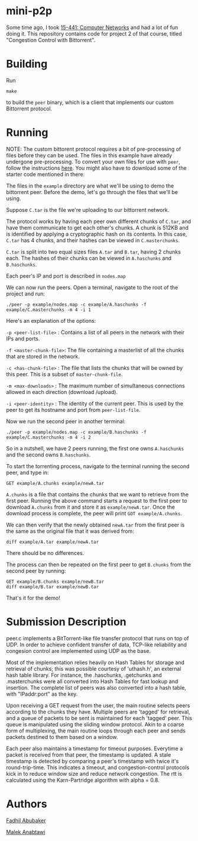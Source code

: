 # mini-p2p

Some time ago, I took [15-441: Computer Networks](https://web2.qatar.cmu.edu/~kharras/courses/15441/#/) and had a lot of
fun doing it. This repository contains code for project 2 of that course, titled "Congestion Control with Bittorrent".

# Building

Run

```
make
```

to build the `peer` binary, which is a client that implements our custom Bittorrent protocol.

# Running

NOTE: The custom bittorent protocol requires a bit of pre-processing of files before they can be used. The files in this
 example have already undergone pre-processing. To convert your own files for use with `peer`, follow the instructions
 [here](https://web2.qatar.cmu.edu/~kharras/courses/15441/projects/project2/project2.pdf#section.5). You might also have
 to download some of the starter code mentioned in there.

The files in the `example` directory are what we'll be using to demo the bittorrent peer. Before the demo, let's go
through the files that we'll be using.

Suppose `C.tar` is the file we're uploading to our bittorrent network.

The protocol works by having each peer own different chunks of `C.tar`, and have them communicate to get each other's
chunks. A chunk is 512KB and is identified by applying a cryptographic hash on its contents. In this case, `C.tar` has
4 chunks, and their hashes can be viewed in `C.masterchunks`.

`C.tar` is split into two equal sizes files `A.tar` and `B.tar`, having 2 chunks each. The hashes of their chunks can
be viewed in `A.haschunks` and `B.haschunks`.

Each peer's IP and port is described in `nodes.map`

We can now run the peers. Open a terminal, navigate to the root of the project and run:

```
./peer -p example/nodes.map -c example/A.haschunks -f example/C.masterchunks -m 4 -i 1
```

Here's an explanation of the options:

`-p <peer-list-file>` : Contains a list of all peers in the network with their IPs and ports.

`-f <master-chunk-file>`: The file containing a masterlist of all the chunks that are stored in the network.

`-c <has-chunk-file>` : The file that lists the chunks that will be owned by this peer. This is a subset of
`master-chunk-file`.

`-m <max-downloads>` : The maximum number of simultaneous connections allowed in each direction (download /upload).

`-i <peer-identity>` : The identity of the current peer.  This is used by the peer to get its hostname and port
from `peer-list-file`.

Now we run the second peer in another terminal:

```
./peer -p example/nodes.map -c example/B.haschunks -f example/C.masterchunks -m 4 -i 2
```

So in a nutshell, we have 2 peers running, the first one owns `A.haschunks` and the second owns `B.haschunks`.

To start the torrenting process, navigate to the terminal running the second peer, and type in:

```
GET example/A.chunks example/newA.tar
```

`A.chunks` is a file that contains the chunks that we want to retrieve from the first peer. Running the above
command starts a request to the first peer to download `A.chunks` from it and store it as `example/newA.tar`. Once the
download process is complete, the peer will print `GOT example/A.chunks`.

We can then verify that the newly obtained `newA.tar` from the first peer is the same as the original file that it was
derived from:

```
diff example/A.tar example/newA.tar
```

There should be no differences.

The process can then be repeated on the first peer to get `B.chunks` from the second peer by running:

```
GET example/B.chunks example/newB.tar
diff example/B.tar example/newB.tar
```

That's it for the demo!


# Submission Description

peer.c implements a BitTorrent-like file transfer protocol that runs on top of
UDP. In order to achieve confident transfer of data, TCP-like reliability and
congesion control are implemented using UDP as the base.

Most of the implementation relies heavily on Hash Tables for storage and
retrieval of chunks; this was possible courtesy of 'uthash.h', an external hash
table library. For instance, the .haschunks, .getchunks and .masterchunks were
all converted into Hash Tables for fast lookup and insertion. The complete list
of peers was also converted into a hash table, with "IPaddr:port" as the key.

Upon receiving a GET request from the user, the main routine selects peers
according to the chunks they have. Multiple peers are 'tagged' for retrieval,
and a queue of packets to be sent is maintained for each 'tagged' peer. This
queue is manipulated using the sliding window protocol. Akin to a coarse form of
multiplexing, the main routine loops through each peer and sends packets
destined to them based on a window.

Each peer also maintains a timestamp for timeout purposes. Everytime a packet is
received from that peer, the timestamp is updated. A stale timestamp is detected
by comparing a peer's timestamp with twice it's round-trip-time. This indicates
a timeout, and congestion-control protocols kick in to reduce window size and
reduce network congestion. The rtt is calculated using the Karn-Partridge
algorithm with alpha = 0.8.

# Authors
[Fadhil Abubaker](https://github.com/fabubaker)

[Malek Anabtawi](https://github.com/jspro123)

